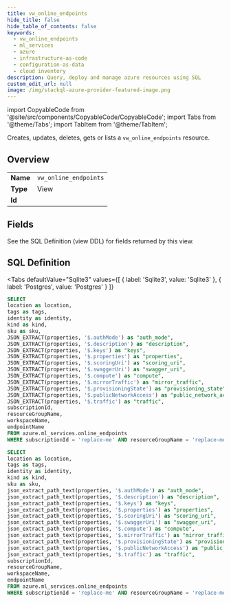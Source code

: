 ```yaml
--- 
title: vw_online_endpoints
hide_title: false
hide_table_of_contents: false
keywords:
  - vw_online_endpoints
  - ml_services
  - azure
  - infrastructure-as-code
  - configuration-as-data
  - cloud inventory
description: Query, deploy and manage azure resources using SQL
custom_edit_url: null
image: /img/stackql-azure-provider-featured-image.png
---
```


import CopyableCode from '@site/src/components/CopyableCode/CopyableCode';
import Tabs from '@theme/Tabs';
import TabItem from '@theme/TabItem';

Creates, updates, deletes, gets or lists a <code>vw_online_endpoints</code> resource.

## Overview
<table><tbody>
<tr><td><b>Name</b></td><td><code>vw_online_endpoints</code></td></tr>
<tr><td><b>Type</b></td><td>View</td></tr>
<tr><td><b>Id</b></td><td><CopyableCode code="azure.ml_services.vw_online_endpoints" /></td></tr>
</tbody></table>

## Fields

See the SQL Definition (view DDL) for fields returned by this view.

## SQL Definition

<Tabs
defaultValue="Sqlite3"
values={[
{ label: 'Sqlite3', value: 'Sqlite3' },
{ label: 'Postgres', value: 'Postgres' }
]}
>
<TabItem value="Sqlite3">

```sql
SELECT
location as location,
tags as tags,
identity as identity,
kind as kind,
sku as sku,
JSON_EXTRACT(properties, '$.authMode') as "auth_mode",
JSON_EXTRACT(properties, '$.description') as "description",
JSON_EXTRACT(properties, '$.keys') as "keys",
JSON_EXTRACT(properties, '$.properties') as "properties",
JSON_EXTRACT(properties, '$.scoringUri') as "scoring_uri",
JSON_EXTRACT(properties, '$.swaggerUri') as "swagger_uri",
JSON_EXTRACT(properties, '$.compute') as "compute",
JSON_EXTRACT(properties, '$.mirrorTraffic') as "mirror_traffic",
JSON_EXTRACT(properties, '$.provisioningState') as "provisioning_state",
JSON_EXTRACT(properties, '$.publicNetworkAccess') as "public_network_access",
JSON_EXTRACT(properties, '$.traffic') as "traffic",
subscriptionId,
resourceGroupName,
workspaceName,
endpointName
FROM azure.ml_services.online_endpoints
WHERE subscriptionId = 'replace-me' AND resourceGroupName = 'replace-me' AND workspaceName = 'replace-me';
```

</TabItem>
<TabItem value="Postgres">

```sql
SELECT
location as location,
tags as tags,
identity as identity,
kind as kind,
sku as sku,
json_extract_path_text(properties, '$.authMode') as "auth_mode",
json_extract_path_text(properties, '$.description') as "description",
json_extract_path_text(properties, '$.keys') as "keys",
json_extract_path_text(properties, '$.properties') as "properties",
json_extract_path_text(properties, '$.scoringUri') as "scoring_uri",
json_extract_path_text(properties, '$.swaggerUri') as "swagger_uri",
json_extract_path_text(properties, '$.compute') as "compute",
json_extract_path_text(properties, '$.mirrorTraffic') as "mirror_traffic",
json_extract_path_text(properties, '$.provisioningState') as "provisioning_state",
json_extract_path_text(properties, '$.publicNetworkAccess') as "public_network_access",
json_extract_path_text(properties, '$.traffic') as "traffic",
subscriptionId,
resourceGroupName,
workspaceName,
endpointName
FROM azure.ml_services.online_endpoints
WHERE subscriptionId = 'replace-me' AND resourceGroupName = 'replace-me' AND workspaceName = 'replace-me';
```

</TabItem>
</Tabs>
